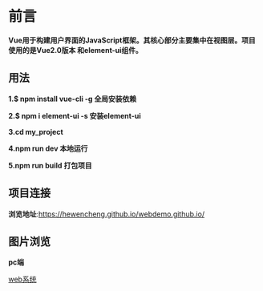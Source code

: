 # 前言

**Vue用于构建用户界面的JavaScript框架。其核心部分主要集中在视图层。项目使用的是Vue2.0版本
和element-ui组件。**



## 用法

**1.$ npm install vue-cli -g 全局安装依赖**

**2.$ npm i element-ui -s 安装element-ui**

**3.cd my_project**

**4.npm run dev 本地运行**

**5.npm run build 打包项目** 



## 项目连接

**浏览地址**:https://hewencheng.github.io/webdemo.github.io/


## 图片浏览

**pc端**

[web系统](https://github.com/hewencheng/web_Analysis.github.io/tree/master/img,"Browse.png")
